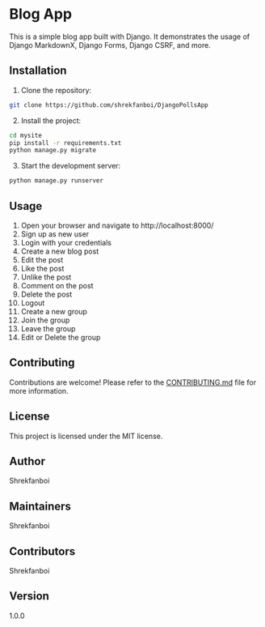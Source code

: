 # Blog App

This is a simple blog app built with Django. It demonstrates the usage of Django MarkdownX, Django Forms, Django CSRF, and more.

## Installation

1. Clone the repository:
```bash
git clone https://github.com/shrekfanboi/DjangoPollsApp
```
2. Install the project:
```bash
cd mysite
pip install -r requirements.txt
python manage.py migrate
```

3. Start the development server:
```bash
python manage.py runserver
```

## Usage

1. Open your browser and navigate to http://localhost:8000/
2. Sign up as new user
3. Login with your credentials
4. Create a new blog post
5. Edit the post
5. Like the post
6. Unlike the post
7. Comment on the post
8. Delete the post
9. Logout
10. Create a new group
11. Join the group
12. Leave the group
13. Edit or Delete the group

## Contributing

Contributions are welcome! Please refer to the [CONTRIBUTING.md](CONTRIBUTING.md) file for more information.

## License

This project is licensed under the MIT license.

## Author

Shrekfanboi

## Maintainers

Shrekfanboi

## Contributors

Shrekfanboi

## Version

1.0.0